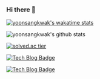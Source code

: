### Hi there 👋


[![yoonsangkwak's wakatime stats](https://github-readme-stats.vercel.app/api/wakatime?username=yoonsangkwak)](https://github.com/anuraghazra/github-readme-stats)

![yoonsangkwak's github stats](https://github-readme-stats.vercel.app/api?username=yoonsangkwak&show_icons=true)

[![solved.ac tier](http://mazassumnida.wtf/api/generate_badge?boj=yunsang08)](https://solved.ac/yunsang08)

[![Tech Blog Badge](http://img.shields.io/badge/-Tech%20blog-black?style=flat-square&logo=github&link=https://yoonsang-it.tistory.com/)](https://yoonsang-it.tistory.com/)

[![Tech Blog Badge](http://img.shields.io/badge/-Tech%20blog-black?style=flat-square&logo=github&link=http://yoonsang.site/)](http://yoonsang.site/)






<!--
**yoonsangkwak/yoonsangkwak** is a ✨ _special_ ✨ repository because its `README.md` (this file) appears on your GitHub profile.

Here are some ideas to get you started:

- 🔭 I’m currently working on ...
- 🌱 I’m currently learning ...
- 👯 I’m looking to collaborate on ...
- 🤔 I’m looking for help with ...
- 💬 Ask me about ...
- 📫 How to reach me: ...
- 😄 Pronouns: ...
- ⚡ Fun fact: ...
-->
